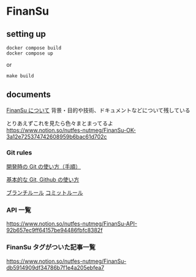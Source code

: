 # FinanSu

## setting up

```
docker compose build
docker compose up
```

or

```
make build
```

## documents

[FinanSu について](https://www.notion.so/nutfes-nutmeg/FinanSu-6f207506947b475aad3610210016a8a3)
背景・目的や技術、ドキュメントなどについて残している

とりあえずこれを見たら色々まとまってるよ  
https://www.notion.so/nutfes-nutmeg/FinanSu-OK-3a12e725374742608959b6bac61d702c

### Git rules

[開発時の Git の使い方（手順）](https://www.notion.so/nutfes-nutmeg/git-clone-41a4a1a2df324c92a56b6d0b1b244747)

[基本的な Git, Github の使い方](https://www.notion.so/nutfes-nutmeg/Git-Github-478cabf96e3e44909e35b3476fe08886)

[ブランチルール](https://www.notion.so/nutfes-nutmeg/9d1646b47e184ab1b85b35e02de76e3f)
[コミットルール](https://www.notion.so/nutfes-nutmeg/f4ace67ac1c14d849aee084327914c0f)

### API 一覧

https://www.notion.so/nutfes-nutmeg/FinanSu-API-92b657ec9ff64157be94486fbfc8382f

### FinanSu タグがついた記事一覧

https://www.notion.so/nutfes-nutmeg/FinanSu-db5914909df34786b7f1e4a205ebfea7

